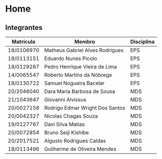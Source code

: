 # Home

## Integrantes

| Matricula | Membro | Disciplina |
|---|---|---|
| 18/0106970 | Matheus Gabriel Alves Rodrigues | EPS |
| 18/0113151 | Eduardo Nunes Picolo            | EPS |
| 18/0129287 | Pedro Henrique Vieira de Lima   | EPS |
| 14/0065547 | Roberto Martins da Nóbrega      | EPS |
| 18/0130722 | Samuel Nogueira Bacelar         | EPS |
| 20/2046040 |	Dara Maria Barbosa de Sousa | MDS |
| 21/1043647 |	Giovanni Alvissus | MDS |
| 20/0027158 |	Rodrigo Edmar Wright Dos Santos | MDS |
| 20/0042327 |	Nicolas Chagas Souza | MDS |
| 19/0127767 |	Davi Silva Matias | MDS |
| 20/0072854 |	Bruno Seiji Kishibe | MDS |
| 20/2017521 |	Algusto Rodrigues Caldas | MDS |
| 18/0113496 |	Guilherme de Oliveira Mendes | MDS |
